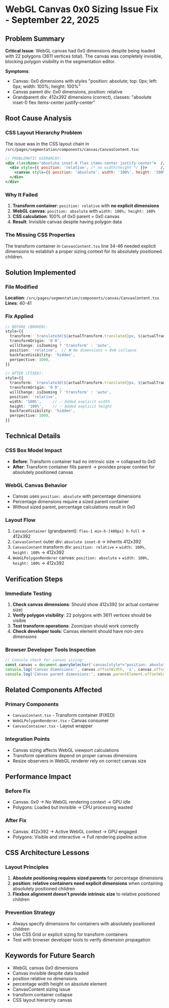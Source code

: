 # WebGL Canvas 0x0 Sizing Issue Fix - September 22, 2025

## Problem Summary
**Critical Issue**: WebGL canvas had 0x0 dimensions despite being loaded with 22 polygons (3611 vertices total). The canvas was completely invisible, blocking polygon visibility in the segmentation editor.

**Symptoms**:
- Canvas: 0x0 dimensions with styles "position: absolute; top: 0px; left: 0px; width: 100%; height: 100%"
- Canvas parent div: 0x0 dimensions, position: relative
- Grandparent div: 412x392 dimensions (correct), classes: "absolute inset-0 flex items-center justify-center"

## Root Cause Analysis

### CSS Layout Hierarchy Problem
The issue was in the CSS layout chain in `/src/pages/segmentation/components/canvas/CanvasContent.tsx`:

```jsx
// PROBLEMATIC HIERARCHY:
<div className="absolute inset-0 flex items-center justify-center">  // 412x392 ✓
  <div style={{ position: 'relative', /* no width/height */ }}>      // 0x0 ❌
    <canvas style={{ position: 'absolute', width: '100%', height: '100%' }}/> // 0x0 ❌
  </div>
</div>
```

### Why It Failed
1. **Transform container**: `position: relative` with **no explicit dimensions**
2. **WebGL canvas**: `position: absolute` with `width: 100%; height: 100%`
3. **CSS calculation**: 100% of 0x0 parent = 0x0 canvas
4. **Result**: Invisible canvas despite having polygon data

### The Missing CSS Properties
The transform container in `CanvasContent.tsx` line 34-46 needed explicit dimensions to establish a proper sizing context for its absolutely positioned children.

## Solution Implemented

### File Modified
**Location**: `/src/pages/segmentation/components/canvas/CanvasContent.tsx`
**Lines**: 40-41

### Fix Applied
```typescript
// BEFORE (BROKEN):
style={{
  transform: `translate3d(${actualTransform.translateX}px, ${actualTransform.translateY}px, 0) scale(${actualTransform.zoom})`,
  transformOrigin: '0 0',
  willChange: isZooming ? 'transform' : 'auto',
  position: 'relative',  // ❌ No dimensions = 0x0 collapse
  backfaceVisibility: 'hidden',
  perspective: 1000,
}}

// AFTER (FIXED):
style={{
  transform: `translate3d(${actualTransform.translateX}px, ${actualTransform.translateY}px, 0) scale(${actualTransform.zoom})`,
  transformOrigin: '0 0',
  willChange: isZooming ? 'transform' : 'auto',
  position: 'relative',
  width: '100%',     // ✅ Added explicit width
  height: '100%',    // ✅ Added explicit height
  backfaceVisibility: 'hidden',
  perspective: 1000,
}}
```

## Technical Details

### CSS Box Model Impact
- **Before**: Transform container had no intrinsic size → collapsed to 0x0
- **After**: Transform container fills parent → provides proper context for absolutely positioned canvas

### WebGL Canvas Behavior
- Canvas uses `position: absolute` with percentage dimensions
- Percentage dimensions require a sized parent container
- Without sized parent, percentage calculations result in 0x0

### Layout Flow
1. `CanvasContainer` (grandparent): `flex-1 min-h-[400px] h-full` → 412x392
2. `CanvasContent` outer div: `absolute inset-0` → inherits 412x392
3. `CanvasContent` transform div: `position: relative` + `width: 100%, height: 100%` → 412x392
4. `WebGLPolygonRenderer` canvas: `position: absolute` + `width: 100%, height: 100%` → 412x392

## Verification Steps

### Immediate Testing
1. **Check canvas dimensions**: Should show 412x392 (or actual container size)
2. **Verify polygon visibility**: 22 polygons with 3611 vertices should be visible
3. **Test transform operations**: Zoom/pan should work correctly
4. **Check developer tools**: Canvas element should have non-zero dimensions

### Browser Developer Tools Inspection
```javascript
// Console check for canvas sizing:
const canvas = document.querySelector('canvas[style*="position: absolute"]');
console.log('Canvas dimensions:', canvas.offsetWidth, 'x', canvas.offsetHeight);
console.log('Canvas parent dimensions:', canvas.parentElement.offsetWidth, 'x', canvas.parentElement.offsetHeight);
```

## Related Components Affected

### Primary Components
- `CanvasContent.tsx` - Transform container (FIXED)
- `WebGLPolygonRenderer.tsx` - Canvas consumer
- `CanvasContainer.tsx` - Layout wrapper

### Integration Points
- Canvas sizing affects WebGL viewport calculations
- Transform operations depend on proper canvas dimensions
- Resize observers in WebGL renderer rely on correct canvas size

## Performance Impact

### Before Fix
- Canvas: 0x0 → No WebGL rendering context → GPU idle
- Polygons: Loaded but invisible → CPU processing wasted

### After Fix  
- Canvas: 412x392 → Active WebGL context → GPU engaged
- Polygons: Visible and interactive → Full rendering pipeline active

## CSS Architecture Lessons

### Layout Principles
1. **Absolute positioning requires sized parents** for percentage dimensions
2. **position: relative containers need explicit dimensions** when containing absolutely positioned children
3. **Flexbox alignment doesn't provide intrinsic size** to relative positioned children

### Prevention Strategy
- Always specify dimensions for containers with absolutely positioned children
- Use CSS Grid or explicit sizing for transform containers
- Test with browser developer tools to verify dimension propagation

## Keywords for Future Search
- WebGL canvas 0x0 dimensions
- Canvas invisible despite data loaded
- position relative no dimensions
- percentage width height on absolute element
- CanvasContent sizing issue
- transform container collapse
- CSS layout hierarchy canvas